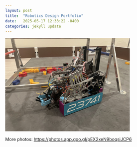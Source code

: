 ```yaml
---
layout: post
title:  "Robotics Design Portfolio"
date:   2025-05-17 12:33:22 -0400
categories: jekyll update
---
```

<img src="/docs/images/finalRebar.jpg" alt="Into the Deep Robot" width="400">

More photos: https://photos.app.goo.gl/pEX2xeN9boqsiJCP6

